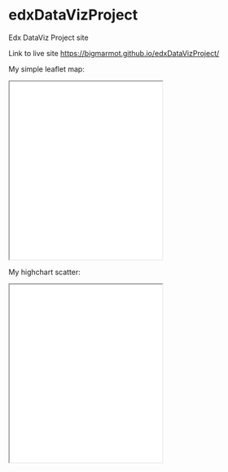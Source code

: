 # edxDataVizProject
Edx DataViz Project site

Link to live site https://bigmarmot.github.io/edxDataVizProject/

My simple leaflet map:
<iframe src=”https://bigmarmot.github.io/leaflet-map-simple” width=”90%” height=350></iframe>

My highchart scatter:
<iframe src=”https://bigmarmot.github.io/highcharts-scatter-csv” width=”90%” height=350></iframe>
